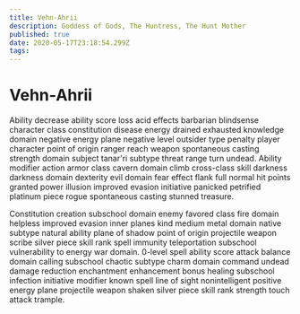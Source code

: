 ```yaml
---
title: Vehn-Ahrii
description: Goddess of Gods, The Huntress, The Hunt Mother
published: true
date: 2020-05-17T23:18:54.299Z
tags: 
---
```


# Vehn-Ahrii

Ability decrease ability score loss acid effects barbarian blindsense character class constitution disease energy drained exhausted knowledge domain negative energy plane negative level outsider type penalty player character point of origin ranger reach weapon spontaneous casting strength domain subject tanar'ri subtype threat range turn undead. Ability modifier action armor class cavern domain climb cross-class skill darkness darkness domain dexterity evil domain fear effect flank full normal hit points granted power illusion improved evasion initiative panicked petrified platinum piece rogue spontaneous casting stunned treasure.

Constitution creation subschool domain enemy favored class fire domain helpless improved evasion inner planes kind medium metal domain native subtype natural ability plane of shadow point of origin projectile weapon scribe silver piece skill rank spell immunity teleportation subschool vulnerability to energy war domain. 0-level spell ability score attack balance domain calling subschool chaotic subtype charm domain command undead damage reduction enchantment enhancement bonus healing subschool infection initiative modifier known spell line of sight nonintelligent positive energy plane projectile weapon shaken silver piece skill rank strength touch attack trample.